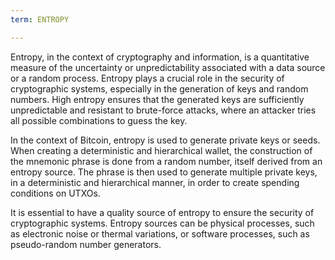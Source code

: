 ```yaml
---
term: ENTROPY

---
```

Entropy, in the context of cryptography and information, is a quantitative measure of the uncertainty or unpredictability associated with a data source or a random process. Entropy plays a crucial role in the security of cryptographic systems, especially in the generation of keys and random numbers. High entropy ensures that the generated keys are sufficiently unpredictable and resistant to brute-force attacks, where an attacker tries all possible combinations to guess the key.

In the context of Bitcoin, entropy is used to generate private keys or seeds. When creating a deterministic and hierarchical wallet, the construction of the mnemonic phrase is done from a random number, itself derived from an entropy source. The phrase is then used to generate multiple private keys, in a deterministic and hierarchical manner, in order to create spending conditions on UTXOs.

It is essential to have a quality source of entropy to ensure the security of cryptographic systems. Entropy sources can be physical processes, such as electronic noise or thermal variations, or software processes, such as pseudo-random number generators.